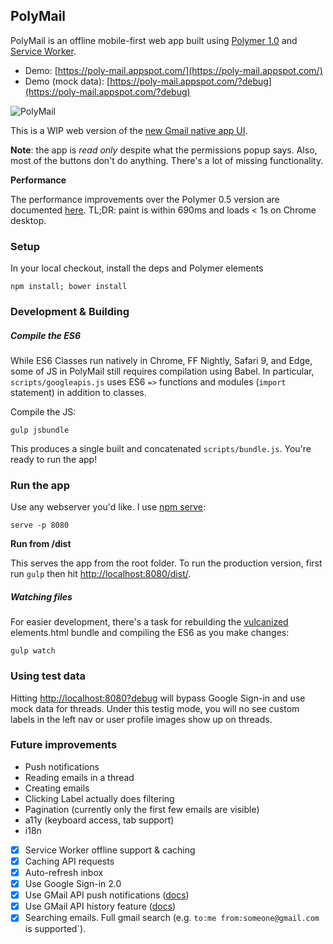 ## PolyMail

PolyMail is an offline mobile-first web app built using [Polymer 1.0](https://www.polymer-project.org/1.0/) and [Service Worker](http://www.html5rocks.com/en/tutorials/service-worker/introduction/).

- Demo: [https://poly-mail.appspot.com/](https://poly-mail.appspot.com/)
- Demo (mock data): [https://poly-mail.appspot.com/?debug](https://poly-mail.appspot.com/?debug)

![PolyMail](https://raw.githubusercontent.com/ebidel/polymer-gmail/master/images/screenshot.jpg)

This is a WIP web version of the [new Gmail native app UI](http://gmailblog.blogspot.com/2014/11/a-more-modern-gmail-app-for-android.html).

**Note**: the app is *read only* despite what the permissions popup says. Also, most of the buttons don't do anything. There's a lot of missing functionality.

**Performance**

The performance improvements over the Polymer 0.5 version are documented [here](https://github.com/ebidel/polymer-gmail/issues/6#issuecomment-123875813). TL;DR: paint is within 690ms and loads < 1s on Chrome desktop.

### Setup

In your local checkout, install the deps and Polymer elements

    npm install; bower install

### Development & Building

##### Compile the ES6

While ES6 Classes run natively in Chrome, FF Nightly, Safari 9, and Edge, some of JS
in PolyMail still requires compilation using Babel. In particular, `scripts/googleapis.js` uses ES6 `=>` functions and modules (`import` statement) in addition to classes.

Compile the JS:

    gulp jsbundle

This produces a single built and concatenated `scripts/bundle.js`. You're ready to run the app!

### Run the app

Use any webserver you'd like. I use [npm serve](https://www.npmjs.com/package/serve):

    serve -p 8080

**Run from /dist**

This serves the app from the root folder. To run the production version, first run
`gulp` then hit [http://localhost:8080/dist/](http://localhost:8080/dist/).

##### Watching files

For easier development, there's a task for rebuilding the [vulcanized](https://github.com/polymer/vulcanize) elements.html bundle and compiling the ES6 as you make changes:

    gulp watch

### Using test data

Hitting [http://localhost:8080?debug](http://localhost:8080?debug) will bypass Google Sign-in and use mock data for threads. Under this
testig mode, you will no see custom labels in the left nav or user profile images show up on threads.

### Future improvements

- Push notifications
- Reading emails in a thread
- Creating emails
- Clicking Label actually does filtering
- Pagination (currently only the first few emails are visible)
- a11y (keyboard access, tab support)
- i18n
- [x] Service Worker offline support & caching
- [x] Caching API requests
- [x] Auto-refresh inbox
- [x] Use Google Sign-in 2.0
- [x] Use GMail API push notifications ([docs](https://developers.google.com/gmail/api/guides/push))
- [x] Use GMail API history feature ([docs](https://developers.google.com/gmail/api/v1/reference/users/history/list))
- [x] Searching emails. Full gmail search (e.g. `to:me from:someone@gmail.com` is supported`).
